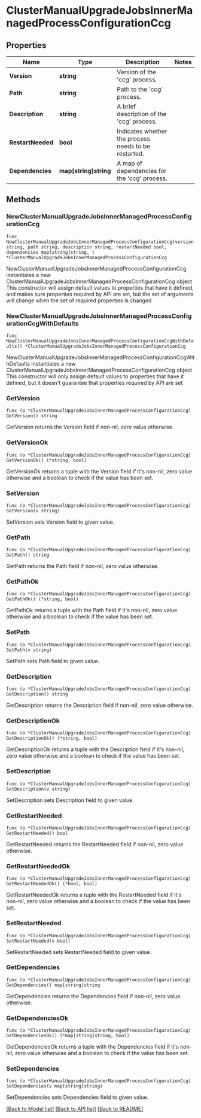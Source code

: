 # ClusterManualUpgradeJobsInnerManagedProcessConfigurationCcg

## Properties

Name | Type | Description | Notes
------------ | ------------- | ------------- | -------------
**Version** | **string** | Version of the &#39;ccg&#39; process. | 
**Path** | **string** | Path to the &#39;ccg&#39; process. | 
**Description** | **string** | A brief description of the &#39;ccg&#39; process. | 
**RestartNeeded** | **bool** | Indicates whether the process needs to be restarted. | 
**Dependencies** | **map[string]string** | A map of dependencies for the &#39;ccg&#39; process. | 

## Methods

### NewClusterManualUpgradeJobsInnerManagedProcessConfigurationCcg

`func NewClusterManualUpgradeJobsInnerManagedProcessConfigurationCcg(version string, path string, description string, restartNeeded bool, dependencies map[string]string, ) *ClusterManualUpgradeJobsInnerManagedProcessConfigurationCcg`

NewClusterManualUpgradeJobsInnerManagedProcessConfigurationCcg instantiates a new ClusterManualUpgradeJobsInnerManagedProcessConfigurationCcg object
This constructor will assign default values to properties that have it defined,
and makes sure properties required by API are set, but the set of arguments
will change when the set of required properties is changed

### NewClusterManualUpgradeJobsInnerManagedProcessConfigurationCcgWithDefaults

`func NewClusterManualUpgradeJobsInnerManagedProcessConfigurationCcgWithDefaults() *ClusterManualUpgradeJobsInnerManagedProcessConfigurationCcg`

NewClusterManualUpgradeJobsInnerManagedProcessConfigurationCcgWithDefaults instantiates a new ClusterManualUpgradeJobsInnerManagedProcessConfigurationCcg object
This constructor will only assign default values to properties that have it defined,
but it doesn't guarantee that properties required by API are set

### GetVersion

`func (o *ClusterManualUpgradeJobsInnerManagedProcessConfigurationCcg) GetVersion() string`

GetVersion returns the Version field if non-nil, zero value otherwise.

### GetVersionOk

`func (o *ClusterManualUpgradeJobsInnerManagedProcessConfigurationCcg) GetVersionOk() (*string, bool)`

GetVersionOk returns a tuple with the Version field if it's non-nil, zero value otherwise
and a boolean to check if the value has been set.

### SetVersion

`func (o *ClusterManualUpgradeJobsInnerManagedProcessConfigurationCcg) SetVersion(v string)`

SetVersion sets Version field to given value.


### GetPath

`func (o *ClusterManualUpgradeJobsInnerManagedProcessConfigurationCcg) GetPath() string`

GetPath returns the Path field if non-nil, zero value otherwise.

### GetPathOk

`func (o *ClusterManualUpgradeJobsInnerManagedProcessConfigurationCcg) GetPathOk() (*string, bool)`

GetPathOk returns a tuple with the Path field if it's non-nil, zero value otherwise
and a boolean to check if the value has been set.

### SetPath

`func (o *ClusterManualUpgradeJobsInnerManagedProcessConfigurationCcg) SetPath(v string)`

SetPath sets Path field to given value.


### GetDescription

`func (o *ClusterManualUpgradeJobsInnerManagedProcessConfigurationCcg) GetDescription() string`

GetDescription returns the Description field if non-nil, zero value otherwise.

### GetDescriptionOk

`func (o *ClusterManualUpgradeJobsInnerManagedProcessConfigurationCcg) GetDescriptionOk() (*string, bool)`

GetDescriptionOk returns a tuple with the Description field if it's non-nil, zero value otherwise
and a boolean to check if the value has been set.

### SetDescription

`func (o *ClusterManualUpgradeJobsInnerManagedProcessConfigurationCcg) SetDescription(v string)`

SetDescription sets Description field to given value.


### GetRestartNeeded

`func (o *ClusterManualUpgradeJobsInnerManagedProcessConfigurationCcg) GetRestartNeeded() bool`

GetRestartNeeded returns the RestartNeeded field if non-nil, zero value otherwise.

### GetRestartNeededOk

`func (o *ClusterManualUpgradeJobsInnerManagedProcessConfigurationCcg) GetRestartNeededOk() (*bool, bool)`

GetRestartNeededOk returns a tuple with the RestartNeeded field if it's non-nil, zero value otherwise
and a boolean to check if the value has been set.

### SetRestartNeeded

`func (o *ClusterManualUpgradeJobsInnerManagedProcessConfigurationCcg) SetRestartNeeded(v bool)`

SetRestartNeeded sets RestartNeeded field to given value.


### GetDependencies

`func (o *ClusterManualUpgradeJobsInnerManagedProcessConfigurationCcg) GetDependencies() map[string]string`

GetDependencies returns the Dependencies field if non-nil, zero value otherwise.

### GetDependenciesOk

`func (o *ClusterManualUpgradeJobsInnerManagedProcessConfigurationCcg) GetDependenciesOk() (*map[string]string, bool)`

GetDependenciesOk returns a tuple with the Dependencies field if it's non-nil, zero value otherwise
and a boolean to check if the value has been set.

### SetDependencies

`func (o *ClusterManualUpgradeJobsInnerManagedProcessConfigurationCcg) SetDependencies(v map[string]string)`

SetDependencies sets Dependencies field to given value.



[[Back to Model list]](../README.md#documentation-for-models) [[Back to API list]](../README.md#documentation-for-api-endpoints) [[Back to README]](../README.md)


